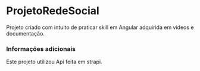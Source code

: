 # ProjetoRedeSocial
Projeto criado com intuito de praticar skill em Angular adquirida em videos e documentação.

### Informações adicionais
Este projeto utilizou Api feita em strapi.
